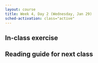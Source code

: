 ```yaml
---
layout: course
title: Week 4, Day 2 (Wednesday, Jan 29)
sched-activation: class="active"
---
```

## In-class exercise

## Reading guide for next class
